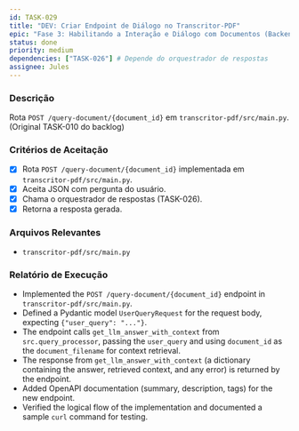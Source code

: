 ```yaml
---
id: TASK-029
title: "DEV: Criar Endpoint de Diálogo no Transcritor-PDF"
epic: "Fase 3: Habilitando a Interação e Diálogo com Documentos (Backend do Transcritor-PDF)"
status: done
priority: medium
dependencies: ["TASK-026"] # Depende do orquestrador de respostas
assignee: Jules
---
```


### Descrição

Rota `POST /query-document/{document_id}` em `transcritor-pdf/src/main.py`. (Original TASK-010 do backlog)

### Critérios de Aceitação

- [x] Rota `POST /query-document/{document_id}` implementada em `transcritor-pdf/src/main.py`.
- [x] Aceita JSON com pergunta do usuário.
- [x] Chama o orquestrador de respostas (TASK-026).
- [x] Retorna a resposta gerada.

### Arquivos Relevantes

* `transcritor-pdf/src/main.py`

### Relatório de Execução

- Implemented the `POST /query-document/{document_id}` endpoint in `transcritor-pdf/src/main.py`.
- Defined a Pydantic model `UserQueryRequest` for the request body, expecting `{"user_query": "..."}`.
- The endpoint calls `get_llm_answer_with_context` from `src.query_processor`, passing the `user_query` and using `document_id` as the `document_filename` for context retrieval.
- The response from `get_llm_answer_with_context` (a dictionary containing the answer, retrieved context, and any error) is returned by the endpoint.
- Added OpenAPI documentation (summary, description, tags) for the new endpoint.
- Verified the logical flow of the implementation and documented a sample `curl` command for testing.
